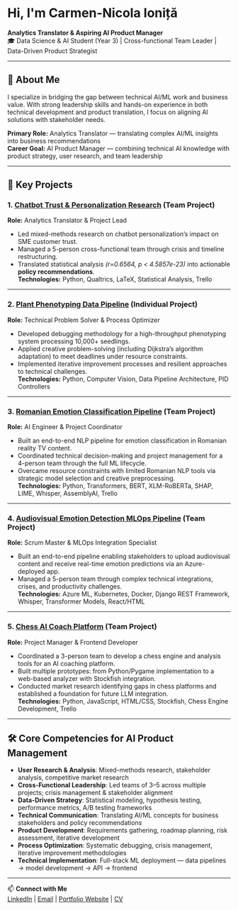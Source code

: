 # Hi, I'm Carmen-Nicola Ioniță  

**Analytics Translator & Aspiring AI Product Manager**  
🎓 Data Science & AI Student (Year 3) | Cross-functional Team Leader | Data-Driven Product Strategist  

---

## 📌 About Me  
I specialize in bridging the gap between technical AI/ML work and business value. With strong leadership skills and hands-on experience in both technical development and product translation, I focus on aligning AI solutions with stakeholder needs.  

**Primary Role:** Analytics Translator — translating complex AI/ML insights into business recommendations  
**Career Goal:** AI Product Manager — combining technical AI knowledge with product strategy, user research, and team leadership  

---

## 🚀 Key Projects  

### 1. [Chatbot Trust & Personalization Research](https://github.com/NicolaIonita230632/Portofolio/tree/main/Chatbot%20Trust%20and%20Acceptance) (Team Project)  
**Role:** Analytics Translator & Project Lead  
- Led mixed-methods research on chatbot personalization’s impact on SME customer trust.  
- Managed a 5-person cross-functional team through crisis and timeline restructuring.  
- Translated statistical analysis *(r=0.6564, p < 4.5857e-23)* into actionable **policy recommendations**.  
**Technologies:** Python, Qualtrics, LaTeX, Statistical Analysis, Trello  

---

### 2. [Plant Phenotyping Data Pipeline](https://github.com/NicolaIonita230632/Portofolio/tree/main/Plant%20Phenotyping%20Data%20Pipeline) (Individual Project)  
**Role:** Technical Problem Solver & Process Optimizer  
- Developed debugging methodology for a high-throughput phenotyping system processing 10,000+ seedlings.  
- Applied creative problem-solving (including Dijkstra’s algorithm adaptation) to meet deadlines under resource constraints.  
- Implemented iterative improvement processes and resilient approaches to technical challenges.  
**Technologies:** Python, Computer Vision, Data Pipeline Architecture, PID Controllers  

---

### 3. [Romanian Emotion Classification Pipeline](https://github.com/NicolaIonita230632/Portofolio/tree/main/Romanian%20Emotion%20Classification%20Pipeline) (Team Project)  
**Role:** AI Engineer & Project Coordinator  
- Built an end-to-end NLP pipeline for emotion classification in Romanian reality TV content.  
- Coordinated technical decision-making and project management for a 4-person team through the full ML lifecycle.  
- Overcame resource constraints with limited Romanian NLP tools via strategic model selection and creative preprocessing.  
**Technologies:** Python, Transformers, BERT, XLM-RoBERTa, SHAP, LIME, Whisper, AssemblyAI, Trello  

---

### 4. [Audiovisual Emotion Detection MLOps Pipeline](https://github.com/NicolaIonita230632/Portofolio/tree/main/Audiovisual%20Emotion%20Detection%20MLOps%20Pipeline) (Team Project)  
**Role:** Scrum Master & MLOps Integration Specialist  
- Built an end-to-end pipeline enabling stakeholders to upload audiovisual content and receive real-time emotion predictions via an Azure-deployed app.  
- Managed a 5-person team through complex technical integrations, crises, and productivity challenges.  
**Technologies:** Azure ML, Kubernetes, Docker, Django REST Framework, Whisper, Transformer Models, React/HTML  

---

### 5. [Chess AI Coach Platform](https://github.com/LouieDaans232345/chess-platform) (Team Project)  
**Role:** Project Manager & Frontend Developer  
- Coordinated a 3-person team to develop a chess engine and analysis tools for an AI coaching platform.  
- Built multiple prototypes: from Python/Pygame implementation to a web-based analyzer with Stockfish integration.  
- Conducted market research identifying gaps in chess platforms and established a foundation for future LLM integration.  
**Technologies:** Python, JavaScript, HTML/CSS, Stockfish, Chess Engine Development, Trello  

---

## 🛠️ Core Competencies for AI Product Management  

- **User Research & Analysis**: Mixed-methods research, stakeholder analysis, competitive market research  
- **Cross-Functional Leadership**: Led teams of 3–5 across multiple projects; crisis management & stakeholder alignment  
- **Data-Driven Strategy**: Statistical modeling, hypothesis testing, performance metrics, A/B testing frameworks  
- **Technical Communication**: Translating AI/ML concepts for business stakeholders and policy recommendations  
- **Product Development**: Requirements gathering, roadmap planning, risk assessment, iterative development  
- **Process Optimization**: Systematic debugging, crisis management, iterative improvement methodologies  
- **Technical Implementation**: Full-stack ML deployment — data pipelines → model development → API → frontend  

---

📫 **Connect with Me**  
[LinkedIn](https://www.linkedin.com/in/carmen-nicola-ioni%C8%9B%C4%83-415b822a0/) | [Email](carmennikola@gmail.com) | [Portfolio Website](https://ionita-carmen-nicola-portofolio.lovable.app/) | [CV](https://europa.eu/europass/eportfolio/screen/share/7998a5f4-e232-423e-a25f-7b5a09423229?lang=en)
